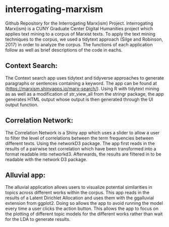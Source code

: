 # interrogating-marxism
Github Repository for the Interrogating Marx(ism) Project. Interrogating Marx(ism) is a CUNY Graduate Center Digital Humanities project which applies text mining to a corpus of Marxist texts. To apply the text mining techniques to the corpus, we used a tidytext approach (Silge and Robinson, 2017) in order to analyze the corpus. The functions of each application follow as well as brief descriptions of the code in eachs.

## Context Search:
The Context search app uses tidytext and tidyverse approaches to generate paragraphs or sentences containing a keyword. The app can be found at (https://marxism.shinyapps.io/marx-search/). Using R with tidytext mining as as well as a modification of str_view_all from the stringr package, the app generates HTML output whose output is then generated through the UI output function.

## Correlation Network:
The Correlation Network is a Shiny app which uses a slider to allow a user to filter the level of correlations between the term frequencies between different texts. Using the networkD3 package. The app first reads in the results of a pairwise text correlation  which have been transformed into a format readable into networkd3. Afterwards, the results are filtered in to be readable with the network D3 package.

## Alluvial app:
The alluvial application allows users to visualize potential similarities in topics across different works within the corpus. This app reads in the results of a Latent Dirichlet Allocation and uses them with the ggalluvial extension from ggplot2. Doing so allows the app to avoid running the model every time a user clicks the action button. This allows the app to focus on the plotting of different topic models for the different works rather than wait for the LDA to generate results. 
